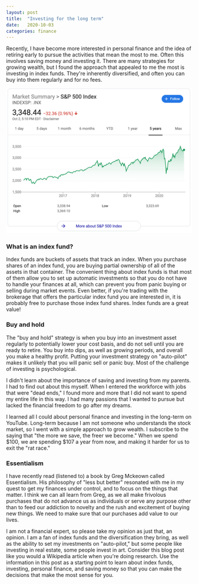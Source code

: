 ```yaml
---
layout: post
title:  "Investing for the long term"
date:   2020-10-03
categories: finance
---
```


Recently, I have become more interested in personal finance and the idea of retiring early to pursue the activities that mean the most to me. Often this involves saving money and investing it. There are many strategies for growing wealth, but I found the approach that appealed to me the most is investing in index funds. They're inherently diversified, and often you can buy into them regularly and for no fees.

![The S&P 500](/assets/S&P500.png "S&P 500 as of 2 October 2020")

### What is an index fund? ###
Index funds are buckets of assets that track an index. When you purchase shares of an index fund, you are buying partial ownership of all of the assets in that container. The convenient thing about index funds is that most of them allow you to set up automatic investments so that you do not have to handle your finances at all, which can prevent you from panic buying or selling during market events. Even better, if you're trading with the brokerage that offers the particular index fund you are interested in, it is probably free to purchase those index fund shares. Index funds are a great value!

### Buy and hold ###
The "buy and hold" strategy is when you buy into an investment asset regularly to potentially lower your cost basis, and do not sell until you are ready to retire. You buy into dips, as well as growing periods, and overall you make a healthy profit. Putting your investment strategy on "auto-pilot" makes it unlikely that you will panic sell or panic buy. Most of the challenge of investing is psychological. 

I didn't learn about the importance of saving and investing from my parents. I had to find out about this myself. When I entered the workforce with jobs that were "dead ends," I found more and more that I did not want to spend my entire life in this way. I had many passions that I wanted to pursue but lacked the financial freedom to go after my dreams. 

I learned all I could about personal finance and investing in the long-term on YouTube. Long-term because I am not someone who understands the stock market, so I went with a simple approach to grow wealth. I subscribe to the saying that "the more we save, the freer we become." When we spend $100, we are spending $107 a year from now, and making it harder for us to exit the "rat race."

### Essentialism ###
I have recently read (listened to) a book by Greg Mckeown called Essentialism. His philosophy of "less but better" resonated with me in my quest to get my finances under control, and to focus on the things that matter. I think we can all learn from Greg, as we all make frivolous purchases that do not advance us as individuals or serve any purpose other than to feed our addiction to novelty and the rush and excitement of buying new things. We need to make sure that our purchases add value to our lives.

I am not a financial expert, so please take my opinion as just that, an opinion. I am a fan of index funds and the diversification they bring, as well as the ability to set my investments on "auto-pilot," but some people like investing in real estate, some people invest in art. Consider this blog post like you would a Wikipedia article when you're doing research. Use the information in this post as a starting point to learn about index funds, investing, personal finance, and saving money so that you can make the decisions that make the most sense for you.